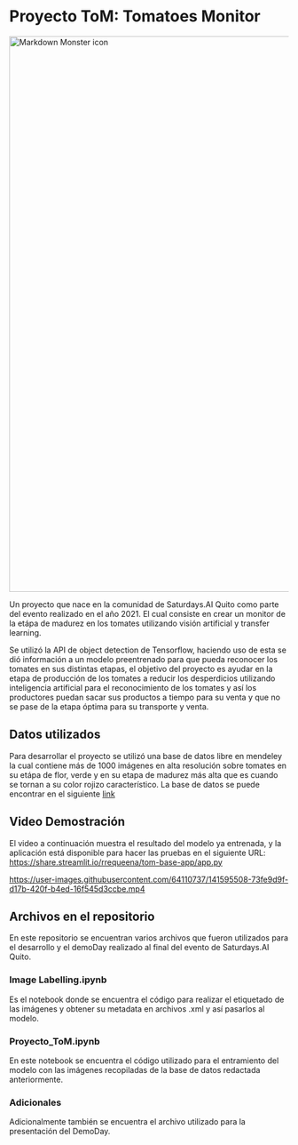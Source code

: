 # Proyecto ToM: Tomatoes Monitor
<img src="https://github.com/rrequeena/ToM/blob/main/ToM-logo2.jpg?raw=true"
     alt="Markdown Monster icon"
     style="width: 1000px !important;" />
     
Un proyecto que nace en la comunidad de Saturdays.AI Quito como parte del evento realizado en el año 2021. El cual consiste en crear un monitor de la etápa de madurez en los tomates utilizando visión artificial y transfer learning. 

Se utilizó la API de object detection de Tensorflow, haciendo uso de esta se dió información a un modelo preentrenado para que pueda reconocer los tomates en sus distintas etapas, el objetivo del proyecto es ayudar en la etapa de producción de los tomates a reducir los desperdicios utilizando inteligencia artificial para el reconocimiento de los tomates y así los productores puedan sacar sus productos a tiempo para su venta y que no se pase de la etapa óptima para su transporte y venta.
## Datos utilizados
Para desarrollar el proyecto se utilizó una base de datos libre en mendeley la cual contiene más de 1000 imágenes en alta resolución sobre tomates en su etápa de flor, verde y en su etapa de madurez más alta que es cuando se tornan a su color rojizo característico. La base de datos se puede encontrar en el siguiente [link](https://data.mendeley.com/datasets/9zyvdgp83m/1)

## Video Demostración
El video a continuación muestra el resultado del modelo ya entrenada, y la aplicación está disponible para hacer las pruebas en el siguiente URL: https://share.streamlit.io/rrequeena/tom-base-app/app.py

https://user-images.githubusercontent.com/64110737/141595508-73fe9d9f-d17b-420f-b4ed-16f545d3ccbe.mp4

## Archivos en el repositorio
En este repositorio se encuentran varios archivos que fueron utilizados para el desarrollo y el demoDay realizado al final del evento de Saturdays.AI Quito.
### Image Labelling.ipynb
Es el notebook donde se encuentra el código para realizar el etiquetado de las imágenes y obtener su metadata en archivos .xml y así pasarlos al modelo.
### Proyecto_ToM.ipynb
En este notebook se encuentra el código utilizado para el entramiento del modelo con las imágenes recopiladas de la base de datos redactada anteriormente.
### Adicionales
Adicionalmente también se encuentra el archivo utilizado para la presentación del DemoDay.

